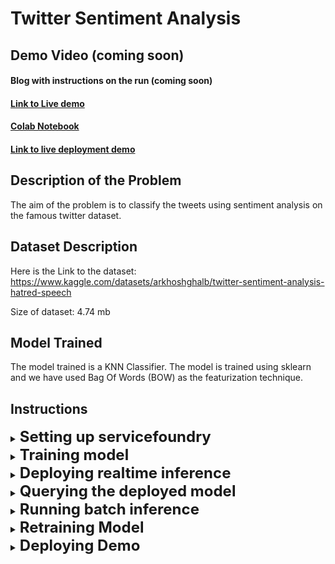 # Twitter Sentiment Analysis

## Demo Video (coming soon)

#### Blog with instructions on the run (coming soon)
#### [Link to Live demo](https://sentiment-analysis-demo-demo-projects.tfy-ctl-euwe1-production.production.truefoundry.com/)
#### [Colab Notebook](https://colab.research.google.com/drive/1mWhYBiVnduQHrUqazu-fwzWze7zjGt-W#scrollTo=sKIGCDWJEZsv)
#### [Link to live deployment demo](https://www.loom.com/share/1e6570a2accc42ffb310f759b9375ca2)
## Description of the Problem

The aim of the problem is to classify the tweets using sentiment analysis on the famous twitter dataset.

## Dataset Description

Here is the Link to the dataset:  https://www.kaggle.com/datasets/arkhoshghalb/twitter-sentiment-analysis-hatred-speech

Size of dataset: 4.74 mb 

## Model Trained

The model trained is a KNN Classifier. 
The model is trained using sklearn and we have used Bag Of Words (BOW) as the featurization technique.

## Instructions

<details>
<summary><b><font size="5">Setting up servicefoundry</font></b></summary>

Install and setup servicefoundry on your computer.

```commandline
pip install servicefoundry
servicefoundry use server https://app.develop.truefoundry.tech
servicefoundry login
```
</details>

<details>
<summary><b><font size="5">Training model</font></b></summary>

To deploy using the python API run the following command in terminal

1. Change working directory to train folder
    ```commandline
    cd train
    ```
2. Create [workspace](https://docs.truefoundry.com/documentation/deploy/concepts/workspace) and [API key](https://docs.truefoundry.com/documentation/deploy/concepts/secrets) on the TrueFoundry platform 
3. Replace the ``MLF_API_KEY`` value in the train_deploy.py file with the API Key found in [secrets tab](https://app.develop.truefoundry.tech/secrets) of your TrueFoundry account <i>[(Instructions here)](https://docs.truefoundry.com/documentation/deploy/concepts/secrets#how-to-store-secrets-in-truefoundry)</i>
4. Copy the workspace fqn of the workspace that you want to use from the [workspace tab](https://app.develop.truefoundry.tech/workspaces) of TrueFoundry <i>[(Instructions here)](https://docs.truefoundry.com/documentation/deploy/concepts/workspace#copy-workspace-fqn-fully-qualified-name)</i>
5. To deploy using python script:
   ```commandline
   python train_deploy.py --workspace_fqn <YOUR_WORKSPACE_FQN>
   ```
6. Click on the dashboard link in the terminal
7. Click on the <b>"Trigger Job"</b> on the dashboard to run the training job
</details>

<details>
<summary><b><font size="5">Deploying realtime inference</font></b></summary>

Note: <i>It is necessary to train a model before being able to deploy it as a service</i>
1. Change working directory to infer_realtime folder
    ```commandline
    cd infer_realtime
    ```
2. Create [workspace](https://docs.truefoundry.com/documentation/deploy/concepts/workspace) and [API key](https://docs.truefoundry.com/documentation/deploy/concepts/secrets) on the TrueFoundry platform 
3. Replace the ``MLF_API_KEY`` value in the infer_realtime_deploy.py file with the API Key found in [secrets tab](https://app.develop.truefoundry.tech/secrets) of your TrueFoundry account <i>[(Instructions here)](https://docs.truefoundry.com/documentation/deploy/concepts/secrets#how-to-store-secrets-in-truefoundry)</i>
4. Copy the workspace_fqn of the workspace that you want to use from the [workspace tab](https://app.develop.truefoundry.tech/workspaces) of TrueFoundry <i>[(Instructions here)](https://docs.truefoundry.com/documentation/deploy/concepts/workspace#copy-workspace-fqn-fully-qualified-name)</i>
5. Find the model_version_fqn of the model that you want to deploy from
   
   * Go to experiments [tracking tab of TrueFoundry](https://app.develop.truefoundry.tech/mlfoundry)
   * Click on the project name that you trained (<i>red-wine-quality-demo by default</i>)
   * Click on models tab
   * Click on the model name to the model trained to open the tab showing different versions of the model
   * Copy the FQN of the latest version of the model
  

6. To deploy using python script:
   ```commandline
   python infer_realtime_deploy.py --workspace_fqn <YOUR_WORKSPACE_FQN> --model_version_fqn <YOUR_MODEL_VERSION_FQN>
   ```
   To deploy using CLI:
   ```commandline
   servicefoundry deploy --file infer_realtime_deploy.yaml --workspace_fqn <YOUR_WORKSPACE_FQN> --model_version_fqn <YOUR_MODEL_VERSION_FQN>
   ```
7. Click on the dashboard link in the terminal to open the service deployment page with FastAPI EndPoint

</details>

<details>
<summary><b><font size="5">Querying the deployed model</font></b></summary>

This can either be done via the [fastapi endpoint](https://red-wine-prediction-tfy-demo.tfy-ctl-euwe1-develop.develop.truefoundry.tech) directly via browser.

You can also query with python script:

```python
request_url = "https://red-wine-prediction-tfy-demo.tfy-ctl-euwe1-develop.develop.truefoundry.tech"
features_list = [
    {
     'fixed_acidity': 7.5,
     'volatile_acidity': 0.42,
     'citric_acid': 0.32,
     'residual_sugar': 2.7,
     'chlorides': 0.067,
     'free_sulfur_dioxide': 7.0,
     'total_sulfur_dioxide': 25.0,
     'density': 0.99628,
     'pH': 3.24,
     'sulphates': 0.44,
     'alcohol': 10.4
    }
]

predictions_list = requests.post(
    url=urljoin(request_url, "/predict"), json=features_list
).json()
```
</details>

<details>
<summary><b><font size="5">Running batch inference</font></b></summary>

Note: <i>It is necessary to deploy live inference model before being able to deploy it as a service</i>

1. Change working directory to infer_batch folder
    ```commandline
    cd infer_batch
    ```
2. Create [workspace](https://docs.truefoundry.com/documentation/deploy/concepts/workspace) and [API key](https://docs.truefoundry.com/documentation/deploy/concepts/secrets) on the TrueFoundry platform 
3. Replace the ``MLF_API_KEY`` value in the infer_realtime_deploy.py file with the API Key found in [secrets tab](https://app.develop.truefoundry.tech/secrets) of your TrueFoundry account <i>[(Instructions here)](https://docs.truefoundry.com/documentation/deploy/concepts/secrets#how-to-store-secrets-in-truefoundry)</i>
4. Copy the workspace_fqn of the workspace that you want to use from the [workspace tab](https://app.develop.truefoundry.tech/workspaces) of TrueFoundry <i>[(Instructions here)](https://docs.truefoundry.com/documentation/deploy/concepts/workspace#copy-workspace-fqn-fully-qualified-name)</i>
5. Copy the inference_server_url from:
   * Go to deployment [tab of TrueFoundry](https://app.develop.truefoundry.tech/applications)
   * Open the service that was deployment as live inference model <i>("red-wine-prediction" by default)</i>
   * Copy the Endpoint link
6. To deploy using python script:
   ```commandline
   python infer_batch_deploy.py --workspace_fqn <YOUR_WORKSPACE_FQN> --inference_server_url <YOUR_INFERENCE_SERVER_URL>
   ```
   To deploy using CLI:
   ```commandline
   servicefoundry deploy --file infer_batch_deploy.yaml --workspace_fqn <YOUR_WORKSPACE_FQN> --inference_server_url <YOUR_INFERENCE_SERVER_URL>
   ```
6. Click on the dashboard link in the terminal
7. Click on the <b>"Trigger Job"</b> on the dashboard to run the batch inference job

</details>

<details>
<summary><b><font size="5">Retraining Model </font></b></summary>

Note: <i>It is necessary to train a model before being able to deploy it as a service</i>
1. Change working directory to retrain folder
    ```commandline
    cd retrain
    ```
2. Create [workspace](https://docs.truefoundry.com/documentation/deploy/concepts/workspace) and [API key](https://docs.truefoundry.com/documentation/deploy/concepts/secrets) on the TrueFoundry platform 
3. Replace the ``MLF_API_KEY`` value in the retrain_deploy.py file with the API Key found in [secrets tab](https://app.develop.truefoundry.tech/secrets) of your TrueFoundry account <i>[(Instructions here)](https://docs.truefoundry.com/documentation/deploy/concepts/secrets#how-to-store-secrets-in-truefoundry)</i>
4. Copy the workspace_fqn of the workspace that you want to use from the [workspace tab](https://app.develop.truefoundry.tech/workspaces) of TrueFoundry <i>[(Instructions here)](https://docs.truefoundry.com/documentation/deploy/concepts/workspace#copy-workspace-fqn-fully-qualified-name)</i>
5. Find the model_version_fqn of the model that you want to deploy from
   
   * Go to experiments [tracking tab of TrueFoundry](https://app.develop.truefoundry.tech/mlfoundry)
   * Click on the project name that you trained (<i>red-wine-quality-demo by default</i>)
   * Click on models tab
   * Click on the model name to the model trained to open the tab showing different versions of the model
   * Copy the FQN of the latest version of the model
  

6. To deploy using python script:
   ```commandline
   python retrain_deploy.py --workspace_fqn <YOUR_WORKSPACE_FQN> --model_version_fqn <YOUR_MODEL_VERSION_FQN>
   ```
   To deploy using CLI:
   ```commandline
   servicefoundry deploy --file retrain_deploy.yaml --workspace_fqn <YOUR_WORKSPACE_FQN> --model_version_fqn <YOUR_MODEL_VERSION_FQN>
   ```
7. Click on the <b>"Trigger Job"</b> on the dashboard to run model retraining job



</details>

<details>
<summary><b><font size="5">Deploying Demo </font></b></summary>

Note: <i>It is necessary to deploy live inference model before being able to deploy a demo</i>

1. Change working directory to infer_batch folder
    ```commandline
    cd demo
    ```
2. Create [workspace](https://docs.truefoundry.com/documentation/deploy/concepts/workspace) and [API key](https://docs.truefoundry.com/documentation/deploy/concepts/secrets) on the TrueFoundry platform 
3. Replace the ``MLF_API_KEY`` value in the infer_realtime_deploy.py file with the API Key found in [secrets tab](https://app.develop.truefoundry.tech/secrets) of your TrueFoundry account <i>[(Instructions here)](https://docs.truefoundry.com/documentation/deploy/concepts/secrets#how-to-store-secrets-in-truefoundry)</i>
4. Copy the workspace_fqn of the workspace that you want to use from the [workspace tab](https://app.develop.truefoundry.tech/workspaces) of TrueFoundry <i>[(Instructions here)](https://docs.truefoundry.com/documentation/deploy/concepts/workspace#copy-workspace-fqn-fully-qualified-name)</i>
5. Copy the inference_server_url from:
   * Go to deployment [tab of TrueFoundry](https://app.develop.truefoundry.tech/applications)
   * Open the service that was deployment as live inference model <i>("red-wine-prediction" by default)</i>
   * Copy the Endpoint link
6. To deploy using python script:
   ```commandline
   python demo_deploy.py --workspace_fqn <YOUR_WORKSPACE_FQN> --inference_server_url <YOUR_INFERENCE_SERVER_URL>
   ```
   To deploy using CLI:
   ```commandline
   servicefoundry deploy --file demo_deploy.yaml --workspace_fqn <YOUR_WORKSPACE_FQN> --inference_server_url <YOUR_INFERENCE_SERVER_URL>
   ```
6. Click on the dashboard link in the terminal
7. Click on the <b>"Endpoint"</b> link on the dashboard to open the streamlit demo


</details>